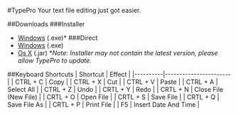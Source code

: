 #TypePro
Your text file editing just got easier.

##Downloads
###Installer
 - [Windows](https://github.com/PandemicMoon/TypePro/blob/master/Setup.exe?raw=true) (.exe)*
###Direct
 - [Windows](https://github.com/PandemicMoon/TypePro/blob/master/typepro.exe?raw=true) (.exe)
 - [Os X](https://github.com/PandemicMoon/TypePro/blob/master/typepro.jar?raw=true) (.jar)
**Note: Installer may not contain the latest version, please allow TypePro to update.*
 
##Keyboard Shortcuts
| Shortcut | Effect                |
|----------|-----------------------|
| CTRL + C | Copy                  |
| CTRL + X | Cut                   |
| CTRL + V | Paste                 |
| CTRL + A | Select All            |
| CTRL + Z | Undo                  |
| CRTL + Y | Redo                  |
| CRTL + N | Close File (New File) |
| CRTL + O | Open File             |
| CRTL + S | Save File             |
| CRTL + Q | Save File As          |
| CRTL + P | Print File            |
| F5       | Insert Date And Time  |